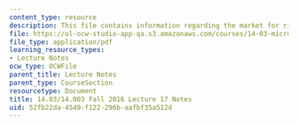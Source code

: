 ```yaml
---
content_type: resource
description: This file contains information regarding the market for risk.
file: https://ol-ocw-studio-app-qa.s3.amazonaws.com/courses/14-03-microeconomic-theory-and-public-policy-fall-2016/52fb22da4549f122296baafbf35a512d_MIT14_03F16_lec17.pdf
file_type: application/pdf
learning_resource_types:
- Lecture Notes
ocw_type: OCWFile
parent_title: Lecture Notes
parent_type: CourseSection
resourcetype: Document
title: 14.03/14.003 Fall 2016 Lecture 17 Notes
uid: 52fb22da-4549-f122-296b-aafbf35a512d
---
```

